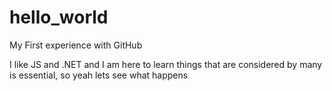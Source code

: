 # hello_world
My First experience with GitHub

I like JS and .NET and I am here to learn things that are considered by many is essential, 
so yeah lets see what happens
